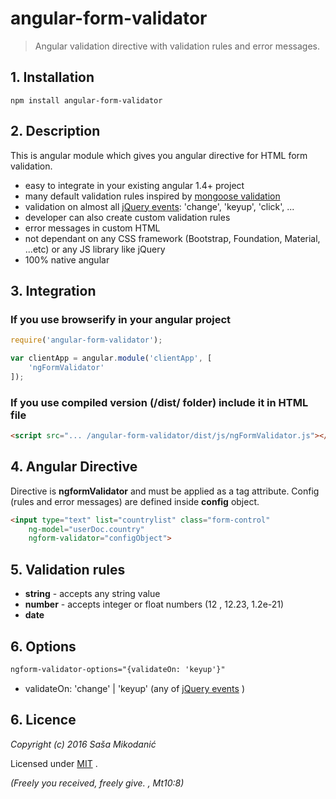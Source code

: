 # angular-form-validator
> Angular validation directive with validation rules and error messages.



## 1. Installation
`npm install angular-form-validator`



## 2. Description
This is angular module which gives you angular directive for HTML form validation.
- easy to integrate in your existing angular 1.4+ project
- many default validation rules inspired by [mongoose validation](http://mongoosejs.com/docs/validation.html)
- validation on almost all [jQuery events](https://api.jquery.com/category/events/): 'change', 'keyup', 'click', ...
- developer can also create custom validation rules
- error messages in custom HTML
- not dependant on any CSS framework (Bootstrap, Foundation, Material, ...etc) or any JS library like jQuery
- 100% native angular



## 3. Integration

### If you use browserify in your angular project

```javascript
require('angular-form-validator');

var clientApp = angular.module('clientApp', [
    'ngFormValidator'
]);
```

### If you use compiled version (/dist/ folder) include it in HTML file

```html
<script src="... /angular-form-validator/dist/js/ngFormValidator.js"></script>
```



## 4. Angular Directive
Directive is **ngformValidator** and must be applied as a tag attribute.
Config (rules and error messages) are defined inside **config** object.

```html
<input type="text" list="countrylist" class="form-control"
	ng-model="userDoc.country"
	ngform-validator="configObject">
```



## 5. Validation rules

- **string** - accepts any string value
- **number** - accepts integer or float numbers (12 , 12.23, 1.2e-21)
- **date**



## 6. Options

```html
ngform-validator-options="{validateOn: 'keyup'}"
```

- validateOn: 'change' | 'keyup' (any of [jQuery events](https://api.jquery.com/category/events/) )




## 6. Licence
*Copyright (c) 2016 Saša Mikodanić*

Licensed under [MIT](https://opensource.org/licenses/MIT) .

*(Freely you received, freely give. , Mt10:8)*


